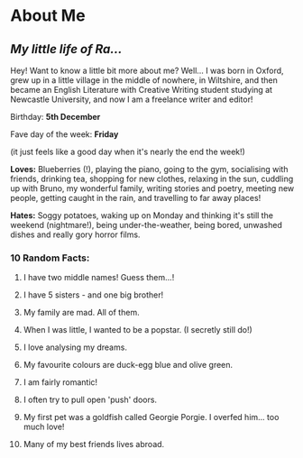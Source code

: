 # About Me 

## _My little life of Ra..._

Hey! Want to know a little bit more about me? 
Well... I was born in Oxford, grew up in a little village in the middle of nowhere, in Wiltshire, and then became an English Literature with Creative Writing student studying at Newcastle University, and now I am a freelance writer and editor!
 
Birthday: **5th December**

Fave day of the week: **Friday**

(it just feels like a good day when it's nearly the end the week!)
 
**Loves:** Blueberries (!), playing the piano, going to the gym, socialising with friends, drinking tea, shopping for new clothes, relaxing in the sun, cuddling up with Bruno, my wonderful family, writing stories and poetry, meeting new people, getting caught in the rain, and travelling to far away places!
 
**Hates:** Soggy potatoes, waking up on Monday and thinking it's still the weekend (nightmare!), being under-the-weather, being bored, unwashed dishes and really gory horror films.
 
### 10 Random Facts: ###

1. I have two middle names! Guess them...!

2. I have 5 sisters - and one big brother!

3. My family are mad. All of them. 

4. When I was little, I wanted to be a popstar. (I secretly still do!)

5. I love analysing my dreams.

6. My favourite colours are duck-egg blue and olive green.

7. I am fairly romantic!

8. I often try to pull open 'push' doors.

9. My first pet was a goldfish called Georgie Porgie. I overfed him... too much love!

10. Many of my best friends lives abroad.
